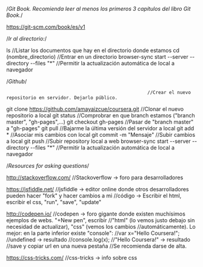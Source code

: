 /*Git Book. Recomienda leer al menos los primeros 3 capítulos del libro Git Book.*/

https://git-scm.com/book/es/v1




/*Ir al directorio:*/

ls															//Listar los documentos que hay en el directorio donde estamos
cd (nombre_directorio)										//Entrar en un directorio
browser-sync start --server --directory --files "*"			//Permitir la actualización automática de local a navegador




/*Github*/

														//Crear el nuevo repositorio en servidor. Dejarlo público.
git clone https://github.com/amayaizcue/coursera.git	//Clonar el nuevo repositorio a local
git status												//Comprobrar en que branch estamos ("branch master", "gh-pages",…)
git checkout gh-pages									//Pasar de "branch master" a "gh-pages"
git pull												//Bajarme la última versión del servidor a local
git add *												//Asociar mis cambios con local
git commit -m "Mensaje"									//Subir cambios a local
git push												//Subir repository local a web
browser-sync start --server --directory --files "*" 	//Permitir la actualización automática de local a navegador




/*Resources for asking questions*/

http://stackoverflow.com/		//Stackoverflow -> foro para desarrolladores

https://jsfiddle.net/			//jsfiddle -> editor online donde otros desarrolladores pueden hacer "fork" y hacer cambios a mi
								//código -> Escribir el html, escribir el css, "run", "save", "update"

http://codepen.io/				//codepen -> foro gigante donde existen muchísimos ejemplos de webs. "+New pen", escribir
								//"html" (lo vemos justo debajo sin necesidad de actualizar), "css" (vemos los cambios
								//automáticamente). Lo mejor: en la parte inferior existe "console":
								//var x="Hello Coursera!";
								//undefined -> resultado
								//console.log(x);
								//"Hello Coursera!" -> resultado
								//save y copiar url en una nueva pestaña
								//Se recomienda darse de alta.

https://css-tricks.com/			//css-tricks -> info sobre css
